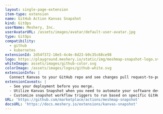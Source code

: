 ```yaml
---
layout: single-page-extension
item-type: extension
name: GitHub Action Kanvas Snapshot
kind: GitOps
userName: Meshery, Inc.
userAvatarURL: /assets/images/avatar/default-user-avatar.jpg
type: GitOps
compatibility: 
  - github
  - kubernetes
extensionId: 2d54f372-10e5-4c4e-8d23-b9c35c68ce98
logo: https://playground.meshery.io/static/img/meshmap-snapshot-logo.svg
whiteImage: assets/images/github-color.svg
colorImage: /assets/images/logos/github-white.svg
extensionInfo: |
  Connect Kanvas to your GitHub repo and see changes pull request-to-pull request. Get snapshots of your infrastructure directly in your PRs.
extensionCaveats: |
  - See your deployment before you merge.
  - Utilize Kanvas Snapshot when you need to automate your software development process using GitHub Actions.
  - Customize snapshot workflow triggers to run based on specific GitHub activities, such as creating a pull request, pushing code, or releasing a new version.
URL: 'https://github.com/marketplace/actions/meshmap-snapshot'
docsURL: 'https://docs.meshery.io/extensions/kanvas-snapshot'
---
```

